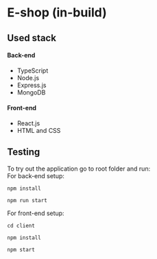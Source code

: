 # E-shop (in-build)
## Used stack
#### Back-end
* TypeScript
* Node.js
* Express.js
* MongoDB
#### Front-end
* React.js
* HTML and CSS
## Testing
To try out the application go to root folder and run:\
For back-end setup:
```
npm install
```
```
npm run start
```
For front-end setup:
```
cd client
```
```
npm install
```
```
npm start
```
